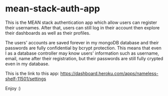 # mean-stack-auth-app

This is the MEAN stack authentication app which allow users can register their usernames. After that, users can still log in their account then explore their dashboards as well as their profiles. 

The users' accounts are saved forever in my mongoDB database and their passwords are fully confidential by bcrypt protection. This means that even I as a database controller may know users' information such as username, email, name after their registration, but their passwords are still fully crypted even in my database.

This is the link to this app:
https://dashboard.heroku.com/apps/nameless-shelf-11501/settings

Enjoy :)
